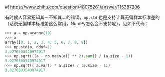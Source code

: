 #! https://www.zhihu.com/question/48075261/answer/115387206

[comment]: <> (Answer URL: https://www.zhihu.com/question/48075261/answer/115387206)
[comment]: <> (Question Title: python numpy的样本标准差怎么写?)
[comment]: <> (Author Name: 采石工)
[comment]: <> (Create Time: 2016-08-06 22:18:20)

有时候人容易犯知其一不知其二的错误，`np.std` 也是支持计算无偏样本标准差的（话说无偏样本标准差这么常用，NumPy怎么会不支持呢），见如下代码：  

```python
>>> a = np.arange(10)
>>> a
array([0, 1, 2, 3, 4, 5, 6, 7, 8, 9])
>>> np.std(a, ddof=1)
3.0276503540974917
>>> np.sqrt(((a - np.mean(a)) ** 2).sum() / (a.size - 1))
3.0276503540974917
>>> np.sqrt(( a.var() * a.size) / (a.size - 1))
3.0276503540974917
```

